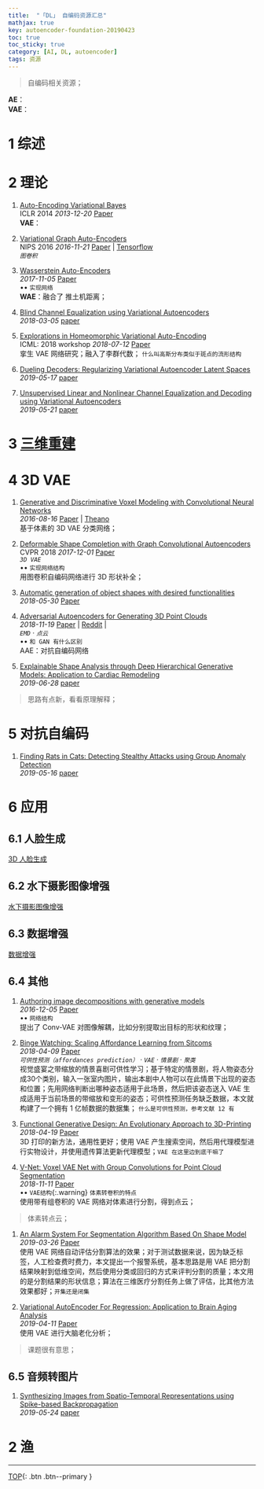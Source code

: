 ```yaml
---
title:  "「DL」 自编码资源汇总"
mathjax: true
key: autoencoder-foundation-20190423
toc: true
toc_sticky: true
category: [AI, DL, autoencoder]
tags: 资源
---
```

<span id='head'></span>  
>自编码相关资源；   

<!--more-->

**AE**：   
**VAE**：    

# 1 综述


# 2 理论
1. [Auto-Encoding Variational Bayes](http://cn.arxiv.org/abs/1312.6114)   
ICLR 2014 *2013-12-20* [Paper](https://arxiv.org/abs/1312.6114)   
**VAE**：   

1. [Variational Graph Auto-Encoders](http://cn.arxiv.org/abs/1611.07308)   
NIPS 2016 *2016-11-21* [Paper](https://arxiv.org/abs/1611.07308) | [Tensorflow](https://github.com/tkipf/gae)    
*`图卷积`*    

1. [Wasserstein Auto-Encoders](http://cn.arxiv.org/abs/1711.01558)    
*2017-11-05* [Paper](https://arxiv.org/abs/1711.01558)    
$\bullet  \bullet$   `实现网络`  
**WAE**：融合了 推土机距离；   

1. [Blind Channel Equalization using Variational Autoencoders](http://cn.arxiv.org/abs/1803.01526)   
*2018-03-05* [paper](https://arxiv.org/abs/1803.01526)   

1. [Explorations in Homeomorphic Variational Auto-Encoding](http://cn.arxiv.org/abs/1807.04689)    
ICML: 2018 workshop *2018-07-12* [Paper](https://arxiv.org/abs/1807.04689)   
挛生 VAE 网络研究；融入了李群代数； `什么叫高斯分布类似于斑点的流形结构`   

1. [Dueling Decoders: Regularizing Variational Autoencoder Latent Spaces](http://cn.arxiv.org/abs/1905.07478)   
*2019-05-17* [paper](https://arxiv.org/abs/1905.07478)   

1. [Unsupervised Linear and Nonlinear Channel Equalization and Decoding using Variational Autoencoders](http://cn.arxiv.org/abs/1905.08795)   
*2019-05-21* [paper](https://arxiv.org/abs/1905.08795)   

# 3 [三维重建](/ai/cv/3dreconstruction/28/foundation#22-自编码)   

# 4 3D VAE
1. [Generative and Discriminative Voxel Modeling with Convolutional Neural Networks](http://cn.arxiv.org/abs/1608.04236)    
*2016-08-16* [Paper](https://arxiv.org/abs/1608.04236) | [Theano](https://github.com/ajbrock/Generative-and-Discriminative-Voxel-Modeling)      
基于体素的 3D VAE 分类网络；   

1. [Deformable Shape Completion with Graph Convolutional Autoencoders](http://cn.arxiv.org/abs/1712.00268)   
CVPR 2018 *2017-12-01* [Paper](https://arxiv.org/abs/1712.00268)   
*`3D VAE`*   
$\bullet  \bullet$   `实现网络结构`  
用图卷积自编码网络进行 3D 形状补全；      

1. [Automatic generation of object shapes with desired functionalities](http://cn.arxiv.org/abs/1805.11984)   
*2018-05-30* [Paper](https://arxiv.org/abs/1805.11984)  

1. [Adversarial Autoencoders for Generating 3D Point Clouds](http://cn.arxiv.org/abs/1811.07605)   
*2018-11-19* [Paper](https://arxiv.org/abs/1811.07605) | [Reddit](https://www.reddit.com/r/MachineLearning/comments/9znzam/r_adversarial_autoencoders_for_generating_3d/) |     
*`EMD` · `点云`*    
$\bullet  \bullet$   `和 GAN 有什么区别`  
AAE：对抗自编码网络    

1. [Explainable Shape Analysis through Deep Hierarchical Generative Models: Application to Cardiac Remodeling](http://cn.arxiv.org/abs/1907.00058)   
*2019-06-28* [paper](https://arxiv.org/abs/1907.00058)   
>思路有点新，看看原理解释；   


# 5 对抗自编码
1. [Finding Rats in Cats: Detecting Stealthy Attacks using Group Anomaly Detection](https://arxiv.org/abs/1905.07273)   
*2019-05-16* [paper](https://arxiv.org/abs/1905.07273)   

# 6 应用
## 6.1 人脸生成
[3D 人脸生成](/ai/cv/imagegeneration/29/foundation#121-3d-人脸生成)   

## 6.2 水下摄影图像增强
[水下摄影图像增强](/ai/cv/image_enhancement/23/foundation#241-自编码)   

## 6.3 数据增强
[数据增强](/ai/cv/data_augementation/20/foundation#14-autoencoder)    

## 6.4 其他
1. [Authoring image decompositions with generative models](http://cn.arxiv.org/abs/1612.01479)    
*2016-12-05* [Paper](https://arxiv.org/abs/1612.01479)   
$\bullet  \bullet$   `网络结构`  
提出了 Conv-VAE 对图像解耦，比如分别提取出目标的形状和纹理；    

1. [Binge Watching: Scaling Affordance Learning from Sitcoms](http://cn.arxiv.org/abs/1804.03080)    
*2018-04-09* [Paper](https://arxiv.org/abs/1804.03080)   
*`可供性预测（affordances prediction）` · `VAE` · `情景剧` · `聚类`*   
视觉盛宴之带缩放的情景喜剧可供性学习；基于特定的情景剧，将人物姿态分成30个类别，输入一张室内图片，输出本剧中人物可以在此情景下出现的姿态和位置；先用网络判断出哪种姿态适用于此场景，然后把该姿态送入 VAE 生成适用于当前场景的带缩放和变形的姿态；可供性预测任务缺乏数据，本文就构建了一个拥有 1 亿帧数据的数据集； `什么是可供性预测，参考文献 12 有`    

1. [Functional Generative Design: An Evolutionary Approach to 3D-Printing](http://cn.arxiv.org/abs/1804.07284)   
*2018-04-19* [Paper](https://arxiv.org/abs/1804.07284)    
3D 打印的新方法，通用性更好；使用 VAE 产生搜索空间，然后用代理模型进行实物设计，并使用遗传算法更新代理模型；`VAE 在这里边到底干嘛了`   

1. [V-Net: Voxel VAE Net with Group Convolutions for Point Cloud Segmentation](http://cn.arxiv.org/abs/1811.04337)   
*2018-11-11* [Paper](https://arxiv.org/abs/1811.04337)    
$\bullet  \bullet$   `VAE结构`{:.warning} `体素转卷积的特点`  
使用带有组卷积的 VAE 网络对体素进行分割，得到点云；    
>体素转点云；   

1. [An Alarm System For Segmentation Algorithm Based On Shape Model](http://cn.arxiv.org/abs/1903.10645)    
*2019-03-26* [Paper](https://arxiv.org/abs/1903.10645)    
使用 VAE 网络自动评估分割算法的效果；对于测试数据来说，因为缺乏标签，人工检查费时费力，本文提出一个报警系统，基本思路是用 VAE 把分割结果映射到低维空间，然后使用分类或回归的方式来评判分割的质量；本文用的是分割结果的形状信息；算法在三维医疗分割任务上做了评估，比其他方法效果都好；`开集还是闭集`      

1. [Variational AutoEncoder For Regression: Application to Brain Aging Analysis](http://cn.arxiv.org/abs/1904.05948)   
*2019-04-11* [Paper](https://arxiv.org/abs/1904.05948)    
使用 VAE 进行大脑老化分析；    
>课题很有意思；    

## 6.5 音频转图片
1. [Synthesizing Images from Spatio-Temporal Representations using Spike-based Backpropagation](http://cn.arxiv.org/abs/1906.08861)   
*2019-05-24* [paper](https://arxiv.org/abs/1906.08861)    


# 2 渔

-------------------  
[TOP](#head){: .btn .btn--primary }

